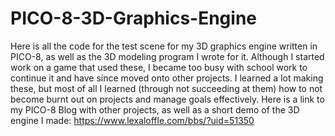 # PICO-8-3D-Graphics-Engine
Here is all the code for the test scene for my 3D graphics engine written in PICO-8, as well as the 3D modeling program I wrote for it.
Although I started work on a game that used these, I became too busy with school work to continue it and have since moved onto other projects.
I learned a lot making these, but most of all I learned (through not succeeding at them) how to not become burnt out on projects and manage goals effectively.
Here is a link to my PICO-8 Blog with other projects, as well as a short demo of the 3D engine I made: https://www.lexaloffle.com/bbs/?uid=51350
